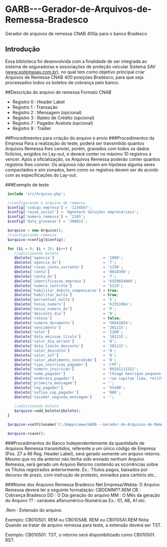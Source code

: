 # GARB---Gerador-de-Arquivos-de-Remessa-Bradesco
Gerador de arquivos de remessa CNAB 400p para o banco Bradesco

## Introdução
Essa biblioteca foi desenvolvida com a finalidade de ser integrada ao sistema de seguradoras e
associações de proteção veicular Sistema SAV (www.sistemasav.com.br), no qual tem como objetivo principal criar Arquivos de Remessa CNAB 400 posições Bradesco, para que seja
processados todos os boletos de cobrança pelo banco.

##Descrição do arquivo de remessa Formato CNAB
 - Registro 0 : Header Label
 - Registro 1 : Transação
 - Registro 2 : Mensagem (opcional)
 - Registro 3 : Rateio de Crédito (opcional)
 - Registro 7 : Pagador Avalista (opcional)
 - Registro 9 : Trailler
 
 ##Procedimentos para criação do arquivo e envio
 ###Procedimentos da Empresa
 Para a realização do teste, poderá ser transmitido quantos Arquivos Remessa lhes convier, 
 porém, gravados com todos os dados fictícios, exigidos no Lay-out, e deverá conter no máximo 
 10 registros a vencer. Após a oficialização, os Arquivos Remessa poderão conter quantos 
 registros lhes convier. Os arquivos não devem em hipótese alguma seres compactados e sim 
 zonados, bem como os registros devem ser de acordo com as especificações do Lay-out.


 ###Exemplo de teste
```PHP
 include 'src/Arquivo.php';

 //configurando o arquivo de remessa
 $config['codigo_empresa'] = '1234567';
 $config['razao_social'] = 'Agnetech Soluções empresariais';
 $config['numero_remessa'] = '2165';
 $config['data_gravacao'] = '280815';

 $arquivo = new Arquivo();
 //configurando remessa
 $arquivo->config($config);

 for ($i = 0; $i < 20; $i++) {
	//adicionando boleto
	$boleto['agencia'] 						= '1800';
	$boleto['agencia_dv'] 					= '7';
	$boleto['razao_conta_corrente']			= '1250';
	$boleto['conta'] 						= '0018399';
	$boleto['conta_dv'] 					= '7';
	$boleto['identificacao_empresa'] 		= '6559654968';
	$boleto['numero_controle'] 				= '5219';
	$boleto['habilitar_debito_compensacao'] = true;
	$boleto['habilitar_multa'] 				= true;
	$boleto['percentual_multa'] 			= '5';
	$boleto['nosso_numero'] 				= '61551964';
	$boleto['nosso_numero_dv'] 				= 'P';
	$boleto['desconto_dia']	 				= '0';
	$boleto['rateio'] 						= false;
	$boleto['numero_documento'] 			= '56541654';
	$boleto['vencimento'] 					= '201115';
	$boleto['valor'] 						= '1200';
	$boleto['data_emissao_titulo'] 			= '161115';
	$boleto['valor_dia_atraso'] 			= '0';
	$boleto['data_limite_desconto'] 		= '201115';
	$boleto['valor_desconto'] 				= '0';
	$boleto['valor_iof'] 					= '0';
	$boleto['valor_abatimento_concedido'] 	= '0';
	$boleto['tipo_inscricao_pagador'] 		= 'CPF';
	$boleto['numero_inscricao'] 			= '09191112322';
	$boleto['nome_pagador'] 				= 'thiago henrique pequeno da silva';
	$boleto['endereco_pagador'] 			= 'rua capitao lima, recife, pernambuco';
	$boleto['primeira_mensagem'] 			= '';
	$boleto['cep_pagador'] 					= '54100';
	$boleto['sufixo_cep_pagador'] 			= '000';
	$boleto['sacador_segunda_mensagem'] 	= '';
	
	//adicionando boleto
	$arquivo->add_boleto($boleto);
 }

 $arquivo->setFilename('C:/Ampps/www/GARB---Gerador-de-Arquivos-de-Remessa-Bradesco/src/CB171101');

 $arquivo->save();
```
 ###Procedimentos do Banco
 Independentemente da quantidade de Arquivos Remessa transmitidos, referente a um único código 
 de Empresa (Pos. 27 a 46 Reg. Header Label), será gerado somente um arquivo retorno.
Mesmo que no dia anterior não tenha sido enviado nenhum Arquivo Remessa, será gerado um Arquivo 
Retorno contendo as ocorrências sobre os Títulos registrados anteriormente. Ex.: Títulos pagos, 
baixados por decurso de prazo, com instrução de protesto, enviados para cartório etc..

###Nome dos Arquivos Remessa 
Bradesco Net Empresa/Webta: O Arquivo Remessa deverá ter a seguinte formatação:
CBDDMM??.REM
CB : Cobrança Bradesco
DD : O Dia geração do arquivo
MM : O Mês da geração do Arquivo
?? : variáveis alfanumérico-Numéricas
Ex.: 01, AB, A1 etc.

.Rem : Extensão do arquivo.

Exemplo: CB010501. REM ou CB0105AB. REM ou CB0105A1.REM
Nota: Quando se tratar de arquivo remessa para teste, a extensão deverá ser TST.

Exemplo: CB010501. TST, o retorno será disponibilizado como CB010501. RST.
